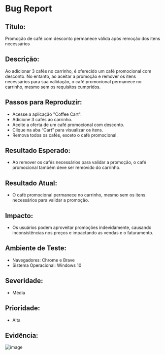 # Bug Report

## Título: 
Promoção de café com desconto permanece válida após remoção dos itens necessários

## Descrição:
Ao adicionar 3 cafés no carrinho, é oferecido um café promocional com desconto. No entanto, ao aceitar a promoção e remover os itens necessários para sua validação, o café promocional permanece no carrinho, mesmo sem os requisitos cumpridos.

## Passos para Reproduzir:

- Acesse a aplicação "Coffee Cart".
- Adicione 3 cafés ao carrinho.
- Aceite a oferta de um café promocional com desconto.
- Clique na aba “Cart” para visualizar os itens.
- Remova todos os cafés, exceto o café promocional.

## Resultado Esperado:
- Ao remover os cafés necessários para validar a promoção, o café promocional também deve ser removido do carrinho.

## Resultado Atual:
- O café promocional permanece no carrinho, mesmo sem os itens necessários para validar a promoção.

## Impacto:
- Os usuários podem aproveitar promoções indevidamente, causando inconsistências nos preços e impactando as vendas e o faturamento.

## Ambiente de Teste:

- Navegadores: Chrome e Brave
- Sistema Operacional: Windows 10

## Severidade: 
- Média

## Prioridade: 
- Alta

## Evidência:

![image](https://github.com/user-attachments/assets/9b8cd865-2ac7-4e1a-add3-83cd6c4fe113)
